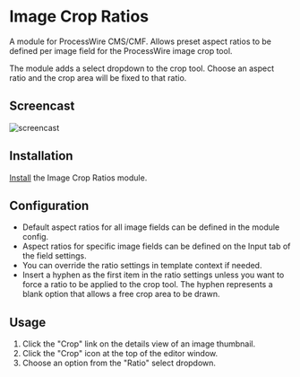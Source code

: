 # Image Crop Ratios

A module for ProcessWire CMS/CMF. Allows preset aspect ratios to be defined per image field for the ProcessWire image crop tool.

The module adds a select dropdown to the crop tool. Choose an aspect ratio and the crop area will be fixed to that ratio.

## Screencast

![screencast](https://user-images.githubusercontent.com/1538852/76714249-e4344500-678a-11ea-942b-8a97c75000bf.gif)


## Installation

[Install](http://modules.processwire.com/install-uninstall/) the Image Crop Ratios module.

## Configuration

* Default aspect ratios for all image fields can be defined in the module config.
* Aspect ratios for specific image fields can be defined on the Input tab of the field settings.
* You can override the ratio settings in template context if needed.
* Insert a hyphen as the first item in the ratio settings unless you want to force a ratio to be applied to the crop tool. The hyphen represents a blank option that allows a free crop area to be drawn.

## Usage

1. Click the "Crop" link on the details view of an image thumbnail.
2. Click the "Crop" icon at the top of the editor window.
3. Choose an option from the "Ratio" select dropdown.
